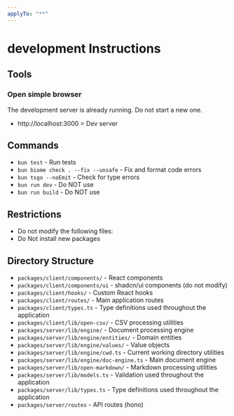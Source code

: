 ```yaml
---
applyTo: "**"
---
```


# development Instructions

## Tools

### Open simple browser

The development server is already running. Do not start a new one.

- http://localhost:3000 = Dev server

## Commands

- `bun test` - Run tests
- `bun biome check . --fix --unsafe` - Fix and format code errors
- `bun tsgo --noEmit` - Check for type errors
- `bun run dev` - Do NOT use
- `bun run build` - Do NOT use

## Restrictions

- Do not modify the following files:
- Do Not install new packages

## Directory Structure

- `packages/client/components/` - React components
- `packages/client/components/ui` - shadcn/ui components (do not modify)
- `packages/client/hooks/` - Custom React hooks
- `packages/client/routes/` - Main application routes
- `packages/client/types.ts` - Type definitions used throughout the application
- `packages/client/lib/open-csv/` - CSV processing utilities
- `packages/server/lib/engine/` - Document processing engine
- `packages/server/lib/engine/entities/` - Domain entities
- `packages/server/lib/engine/values/` - Value objects
- `packages/server/lib/engine/cwd.ts` - Current working directory utilities
- `packages/server/lib/engine/doc-engine.ts` - Main document engine
- `packages/server/lib/open-markdown/` - Markdown processing utilities
- `packages/server/lib/models.ts` - Validation used throughout the application
- `packages/server/lib/types.ts` - Type definitions used throughout the application
- `packages/server/routes` - API routes (hono)
